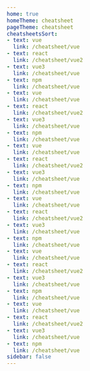 ```yaml
---
home: true
homeTheme: cheatsheet
pageTheme: cheatsheet
cheatsheetsSort:
- text: vue
  link: /cheatsheet/vue
- text: react
  link: /cheatsheet/vue2
- text: vue3
  link: /cheatsheet/vue
- text: npm
  link: /cheatsheet/vue
- text: vue
  link: /cheatsheet/vue
- text: react
  link: /cheatsheet/vue2
- text: vue3
  link: /cheatsheet/vue
- text: npm
  link: /cheatsheet/vue
- text: vue
  link: /cheatsheet/vue
- text: react
  link: /cheatsheet/vue2
- text: vue3
  link: /cheatsheet/vue
- text: npm
  link: /cheatsheet/vue
- text: vue
  link: /cheatsheet/vue
- text: react
  link: /cheatsheet/vue2
- text: vue3
  link: /cheatsheet/vue
- text: npm
  link: /cheatsheet/vue
- text: vue
  link: /cheatsheet/vue
- text: react
  link: /cheatsheet/vue2
- text: vue3
  link: /cheatsheet/vue
- text: npm
  link: /cheatsheet/vue
- text: vue
  link: /cheatsheet/vue
- text: react
  link: /cheatsheet/vue2
- text: vue3
  link: /cheatsheet/vue
- text: npm
  link: /cheatsheet/vue
sidebar: false
---
```


